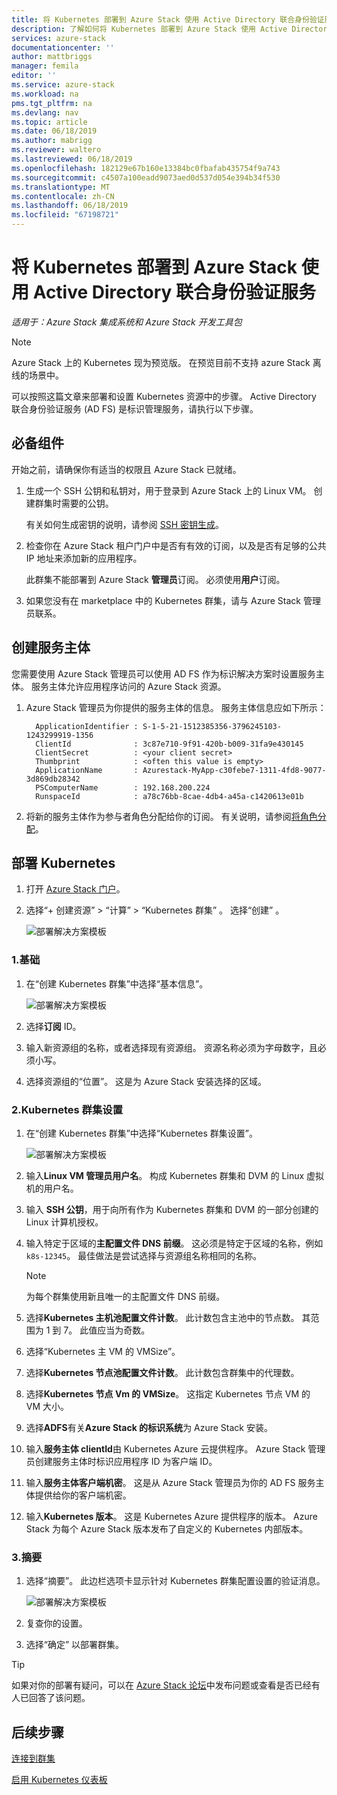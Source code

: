 ```yaml
---
title: 将 Kubernetes 部署到 Azure Stack 使用 Active Directory 联合身份验证服务 (AD FS) |Microsoft Docs
description: 了解如何将 Kubernetes 部署到 Azure Stack 使用 Active Directory 联合身份验证服务 (AD FS)。
services: azure-stack
documentationcenter: ''
author: mattbriggs
manager: femila
editor: ''
ms.service: azure-stack
ms.workload: na
pms.tgt_pltfrm: na
ms.devlang: nav
ms.topic: article
ms.date: 06/18/2019
ms.author: mabrigg
ms.reviewer: waltero
ms.lastreviewed: 06/18/2019
ms.openlocfilehash: 182129e67b160e13384bc0fbafab435754f9a743
ms.sourcegitcommit: c4507a100eadd9073aed0d537d054e394b34f530
ms.translationtype: MT
ms.contentlocale: zh-CN
ms.lasthandoff: 06/18/2019
ms.locfileid: "67198721"
---
```

# <a name="deploy-kubernetes-to-azure-stack-using-active-directory-federated-services"></a>将 Kubernetes 部署到 Azure Stack 使用 Active Directory 联合身份验证服务

*适用于：Azure Stack 集成系统和 Azure Stack 开发工具包*

> [!Note]  
> Azure Stack 上的 Kubernetes 现为预览版。 在预览目前不支持 azure Stack 离线的场景中。

可以按照这篇文章来部署和设置 Kubernetes 资源中的步骤。 Active Directory 联合身份验证服务 (AD FS) 是标识管理服务，请执行以下步骤。

## <a name="prerequisites"></a>必备组件 

开始之前，请确保你有适当的权限且 Azure Stack 已就绪。

1. 生成一个 SSH 公钥和私钥对，用于登录到 Azure Stack 上的 Linux VM。 创建群集时需要的公钥。

    有关如何生成密钥的说明，请参阅 [SSH 密钥生成](azure-stack-dev-start-howto-ssh-public-key.md)。

1. 检查你在 Azure Stack 租户门户中是否有有效的订阅，以及是否有足够的公共 IP 地址来添加新的应用程序。

    此群集不能部署到 Azure Stack **管理员**订阅。 必须使用**用户**订阅。 

1. 如果您没有在 marketplace 中的 Kubernetes 群集，请与 Azure Stack 管理员联系。

## <a name="create-a-service-principal"></a>创建服务主体

您需要使用 Azure Stack 管理员可以使用 AD FS 作为标识解决方案时设置服务主体。 服务主体允许应用程序访问的 Azure Stack 资源。

1. Azure Stack 管理员为你提供的服务主体的信息。 服务主体信息应如下所示：

     ```Text  
       ApplicationIdentifier : S-1-5-21-1512385356-3796245103-1243299919-1356
       ClientId              : 3c87e710-9f91-420b-b009-31fa9e430145
       ClientSecret          : <your client secret>
       Thumbprint            : <often this value is empty>
       ApplicationName       : Azurestack-MyApp-c30febe7-1311-4fd8-9077-3d869db28342
       PSComputerName        : 192.168.200.224
       RunspaceId            : a78c76bb-8cae-4db4-a45a-c1420613e01b
     ```

2. 将新的服务主体作为参与者角色分配给你的订阅。 有关说明，请参阅[将角色分配](../operator/azure-stack-add-users-adfs.md)。

## <a name="deploy-kubernetes"></a>部署 Kubernetes

1. 打开 [Azure Stack 门户](https://portal.local.azurestack.external)。

1. 选择“+ 创建资源”   > “计算”   > “Kubernetes 群集”  。 选择“创建”  。

    ![部署解决方案模板](media/azure-stack-solution-template-kubernetes-deploy/01_kub_market_item.png)

### <a name="1-basics"></a>1.基础

1. 在“创建 Kubernetes 群集”中选择“基本信息”。 

    ![部署解决方案模板](media/azure-stack-solution-template-kubernetes-deploy/02_kub_config_basic.png)

1. 选择**订阅** ID。

1. 输入新资源组的名称，或者选择现有资源组。 资源名称必须为字母数字，且必须小写。

1. 选择资源组的“位置”。  这是为 Azure Stack 安装选择的区域。

### <a name="2-kubernetes-cluster-settings"></a>2.Kubernetes 群集设置

1. 在“创建 Kubernetes 群集”中选择“Kubernetes 群集设置”。 

    ![部署解决方案模板](media/azure-stack-solution-template-kubernetes-deploy/03_kub_config_settings-adfs.png)

1. 输入**Linux VM 管理员用户名**。 构成 Kubernetes 群集和 DVM 的 Linux 虚拟机的用户名。

1. 输入 **SSH 公钥**，用于向所有作为 Kubernetes 群集和 DVM 的一部分创建的 Linux 计算机授权。

1. 输入特定于区域的**主配置文件 DNS 前缀**。 这必须是特定于区域的名称，例如 `k8s-12345`。 最佳做法是尝试选择与资源组名称相同的名称。

    > [!Note]  
    > 为每个群集使用新且唯一的主配置文件 DNS 前缀。

1. 选择**Kubernetes 主机池配置文件计数**。 此计数包含主池中的节点数。 其范围为 1 到 7。 此值应当为奇数。

1. 选择“Kubernetes 主 VM 的 VMSize”。 

1. 选择**Kubernetes 节点池配置文件计数**。 此计数包含群集中的代理数。 

1. 选择**Kubernetes 节点 Vm 的 VMSize**。 这指定 Kubernetes 节点 VM 的 VM 大小。 

1. 选择**ADFS**有关**Azure Stack 的标识系统**为 Azure Stack 安装。

1. 输入**服务主体 clientId**由 Kubernetes Azure 云提供程序。 Azure Stack 管理员创建服务主体时标识应用程序 ID 为客户端 ID。

1. 输入**服务主体客户端机密**。 这是从 Azure Stack 管理员为你的 AD FS 服务主体提供给你的客户端机密。

1. 输入**Kubernetes 版本**。 这是 Kubernetes Azure 提供程序的版本。 Azure Stack 为每个 Azure Stack 版本发布了自定义的 Kubernetes 内部版本。

### <a name="3-summary"></a>3.摘要

1. 选择“摘要”。 此边栏选项卡显示针对 Kubernetes 群集配置设置的验证消息。

    ![部署解决方案模板](media/azure-stack-solution-template-kubernetes-deploy/04_preview.png)

2. 复查你的设置。

3. 选择“确定”  以部署群集。

> [!TIP]  
>  如果对你的部署有疑问，可以在 [Azure Stack 论坛](https://social.msdn.microsoft.com/Forums/azure/home?forum=azurestack)中发布问题或查看是否已经有人已回答了该问题。 

## <a name="next-steps"></a>后续步骤

[连接到群集](azure-stack-solution-template-kubernetes-deploy.md#connect-to-your-cluster)

[启用 Kubernetes 仪表板](azure-stack-solution-template-kubernetes-dashboard.md)